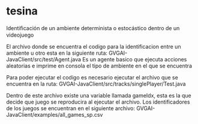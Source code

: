 # tesina
Identiﬁcación de un ambiente determinista o estocástico dentro de un videojuego

El archivo donde se encuentra el codigo para la identificacion entre un ambiente u otro esta en la siguiente ruta:
GVGAI-JavaClient/src/test/Agent.java
Es un agente basico que ejecuta acciones aleatorias e imprime en consola el tipo de ambiente en el que se encuentra

Para poder ejecutar el codigo es necesario ejecutar el archivo que se encuentra en la ruta:
GVGAI-JavaClient/src/tracks/singlePlayer/Test.java

Dentro de este archivo existe una variable llamada gameIdx, esta es la que decide que juego se reproducira al ejecutar el archivo.
Los identificadores de los juegos se encuentran en el siguiente archivo:
GVGAI-JavaClient/examples/all_games_sp.csv
